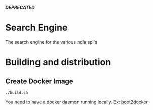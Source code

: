 **_DEPRECATED_**

# Search Engine

The search engine for the various ndla api's

# Building and distribution

## Create Docker Image
    ./build.sh

You need to have a docker daemon running locally. Ex: [boot2docker](http://boot2docker.io/)

